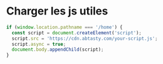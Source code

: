 # Charger les js utiles

```js
if (window.location.pathname === '/home') {
  const script = document.createElement('script');
  script.src = 'https://cdn.abtasty.com/your-script.js';
  script.async = true;
  document.body.appendChild(script);
}
```

<!-- .element: class="fragment" data-fragment-index="1"-->
